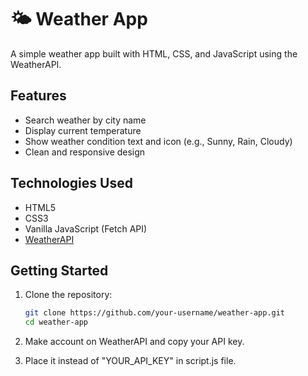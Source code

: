 # 🌤️ Weather App

A simple weather app built with HTML, CSS, and JavaScript using the WeatherAPI.

## Features

-  Search weather by city name
-  Display current temperature
-  Show weather condition text and icon (e.g., Sunny, Rain, Cloudy)
-  Clean and responsive design

##  Technologies Used

- HTML5
- CSS3
- Vanilla JavaScript (Fetch API)
- [WeatherAPI](https://www.weatherapi.com/)

## Getting Started

1. Clone the repository:

   ```bash
   git clone https://github.com/your-username/weather-app.git
   cd weather-app
2. Make account on WeatherAPI and copy your API key.
3. Place it instead of "YOUR_API_KEY" in script.js file.
